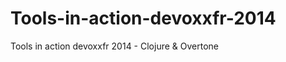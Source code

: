 Tools-in-action-devoxxfr-2014
=============================

Tools in action devoxxfr 2014 - Clojure &amp; Overtone
